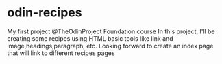 # odin-recipes
My first project @TheOdinProject Foundation course
In this project, I'll be creating some recipes using HTML basic tools like link and image,headings,paragraph, etc.
Looking forward to create an index page that will link to different recipes pages